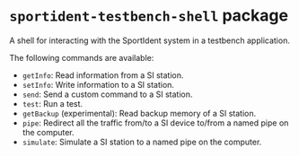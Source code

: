 # `sportident-testbench-shell` package

A shell for interacting with the SportIdent system in a testbench application.

The following commands are available:
- `getInfo`: Read information from a SI station.
- `setInfo`: Write information to a SI station.
- `send`: Send a custom command to a SI station.
- `test`: Run a test.
- `getBackup` (experimental): Read backup memory of a SI station.
- `pipe`: Redirect all the traffic from/to a SI device to/from a named pipe on the computer.
- `simulate`: Simulate a SI station to a named pipe on the computer.
